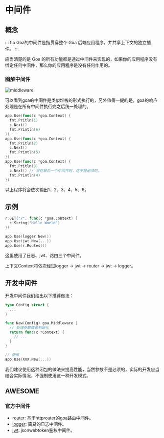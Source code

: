 # 中间件
## 概念
::: tip
Goa的中间件是指贯穿整个 Goa 后端应用程序，并共享上下文的独立插件。
:::

应当清楚的是 Goa 的所有功能都是通过中间件来实现的，如果你的应用程序没有绑定任何中间件，那么你的应用程序是没有任何作用的。

### 图解中间件
![middleware](/middleware.png)

可以看到goa的中间件是类似堆栈的形式执行的，另外值得一提的是，goa的响应处理是在所有中间件执行完之后统一处理的。

```go
app.Use(func(c *goa.Context) {
  fmt.Pritln(1)
  c.Next()
  fmt.Println(6)
})
app.Use(func(c *goa.Context) {
  fmt.Pritln(2)
  c.Next()
  fmt.Println(5)
})
app.Use(func(c *goa.Context) {
  fmt.Pritln(3)
  c.Next() // 当在最后一个中间件时，这不是必须的。
  fmt.Println(4)
})
```

以上程序将会依次输出1、2、3、4、5、6。

## 示例
```go
r.GET("/", func(c *goa.Context) {
  c.String("Hello World")
})

app.Use(logger.New())
app.Use(jwt.New(...))
app.Use(r.Routes())
```

这里使用了日志、jwt、路由三个中间件。

上下文Context将依次经过logger -> jwt -> router -> jwt -> logger。

## 开发中间件
开发中间件我们给出以下推荐做法：

```go
type Config struct {
  ...
}

func New(Config) goa.Middleware {
  // 处理参数或者初始化
  return func(c *Context) {
    // ...
  }
}

// 使用
app.Use(XXX.New(...))
```

我们建议使用这种闭包的做法来提高性能，当然参数不是必须的，实际的开发应当结合实际情况，不强制使用这一种开发模式。

## AWESOME
### 官方中间件
- [router](https://github.com/goa-go/router): 基于httprouter的goa路由中间件。
- [logger](https://github.com/goa-go/logger): 简易的日志中间件。
- [jwt](https://github.com/goa-go/jwt): jsonwebtoken鉴权中间件。
